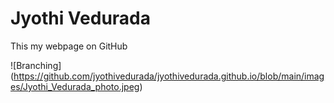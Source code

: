 # Jyothi Vedurada


This my webpage on GitHub

![Branching] (https://github.com/jyothivedurada/jyothivedurada.github.io/blob/main/images/Jyothi_Vedurada_photo.jpeg)
